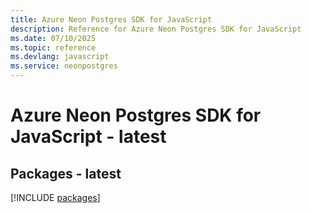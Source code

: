 ```yaml
---
title: Azure Neon Postgres SDK for JavaScript
description: Reference for Azure Neon Postgres SDK for JavaScript
ms.date: 07/10/2025
ms.topic: reference
ms.devlang: javascript
ms.service: neonpostgres
---
```

# Azure Neon Postgres SDK for JavaScript - latest
## Packages - latest
[!INCLUDE [packages](neon-postgres-index.md)]